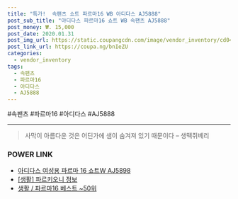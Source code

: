 ```yaml
--- 
title: "특가!  속팬츠 쇼트 파르마16 WB 아디다스 AJ5888" 
post_sub_title: "아디다스 파르마16 쇼트 WB 속팬츠 AJ5888" 
post_money: ₩. 15,000 
post_date: 2020.01.31 
post_img_url: https://static.coupangcdn.com/image/vendor_inventory/cd04/90808b8f506e53028d8033345b936856c100a964087851b026e221961d77.jpg 
post_link_url: https://coupa.ng/bnIeZU 
categories: 
  - vendor_inventory 
tags: 
  - 속팬츠 
  - 파르마16 
  - 아디다스 
  - AJ5888 
--- 
```

  #속팬츠 #파르마16 #아디다스 #AJ5888 
<hr> 

> 사막이 아름다운 것은 어딘가에 샘이 숨겨져 있기 때문이다 – 생떽쥐베리 


### POWER LINK

* <a href="https://blog.naver.com/fasyy4321/221791286230" target="_blank">아디다스 여성용 파르마 16 쇼트W AJ5898</a>
* <a href="https://blog.naver.com/fasyy4321/221765343667" target="_blank"> [생활] 파르키오니 정보 </a>
* <a href="https://blog.naver.com/santokki14/221790885019" target="_blank">생활 / 파르마16 베스트 ~50위</a>
